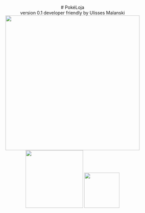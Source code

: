   <br>
  <div align="center">
    # PokéLoja<br>
    version 0.1 developer friendly by Ulisses Malanski<br>
    <img height="420em" src="https://assets.pokemon.com/assets/cms2/img/pokedex/full/890.png">
    <img height="180em" src="https://assets.pokemon.com/assets/cms2/img/pokedex/full/889.png">
    <img height="110em" src="https://assets.pokemon.com/assets/cms2/img/pokedex/full/891.png">
  </div>
